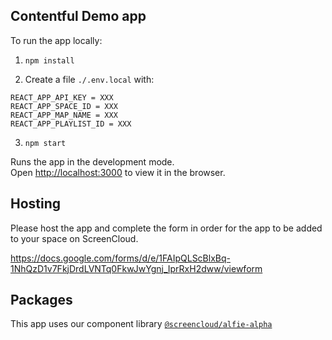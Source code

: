 ## Contentful Demo app

To run the app locally:

1. `npm install`

2. Create a file `./.env.local` with:

```
REACT_APP_API_KEY = XXX
REACT_APP_SPACE_ID = XXX
REACT_APP_MAP_NAME = XXX
REACT_APP_PLAYLIST_ID = XXX
```

3. `npm start`

Runs the app in the development mode.\
Open [http://localhost:3000](http://localhost:3000) to view it in the browser.

## Hosting

Please host the app and complete the form in order for the app to be added to your space on ScreenCloud.

https://docs.google.com/forms/d/e/1FAIpQLScBlxBq-1NhQzD1v7FkjDrdLVNTq0FkwJwYgnj_IprRxH2dww/viewform

## Packages

This app uses our component library [`@screencloud/alfie-alpha`](https://www.npmjs.com/package/@screencloud/alfie-alpha)

